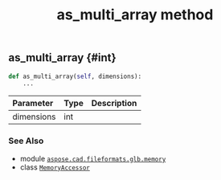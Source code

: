 ﻿---
title: as_multi_array method
second_title: Aspose.CAD for Python via .NET API References
description: 
type: docs
weight: 50
url: /python-net/aspose.cad.fileformats.glb.memory/memoryaccessor/as_multi_array/
is_root: false
---

## as_multi_array {#int}





```python
def as_multi_array(self, dimensions):
    ...
```


| Parameter | Type | Description |
| :- | :- | :- |
| dimensions | int |  |



### See Also
* module [`aspose.cad.fileformats.glb.memory`](../../)
* class [`MemoryAccessor`](/cad/python-net/aspose.cad.fileformats.glb.memory/memoryaccessor)

